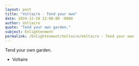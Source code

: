 ```yaml
---
layout: post
title: "Voltaire - Tend your own"
date: 2024-12-28 12:00:00 -0000
author: Voltaire
quote: "Tend your own garden."
subject: Enlightenment
permalink: /Enlightenment/Voltaire/Voltaire - Tend your own
---
```


Tend your own garden.

- Voltaire
